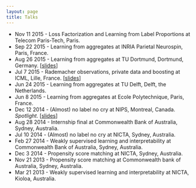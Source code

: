 ```yaml
---
layout: page
title: Talks
---
```

- Nov 11 2015 - Loss Factorization and Learning from Label Proportions at Telecom Paris-Tech, Paris.
- Sep 22 2015 - Learning from aggregates at INRIA Parietal Neurospin, Paris, France.
- Aug 26 2015 - Learning from aggregates at TU Dortmund, Dortmund, Germany. [[slides]({{site.baseurl}}assets/slides/2015_TU_Dortmund.pdf)]
- Jul 7 2015 - Rademacher observations, private data and boosting at ICML, Lille, France. [[slides]({{site.baseurl}}assets/slides/2015_ICML.pdf)]
- Jun 24 2015 - Learning from aggregates at TU Delft, Delft, the Netherlands.
- Jun 8 2015 - Learning from aggregates at Ecole Polytechnique, Paris, France.
- Dec 12 2014 - (Almost) no label no cry at NIPS, Montreal, Canada. *Spotlight*.
[[slides]({{site.baseurl}}assets/slides/2014_NIPS.pdf)]
- Aug 28 2014 - Internship final at Commonwealth Bank of Australia, Sydney, Australia.
- Jul 10 2014 - (Almost) no label no cry at NICTA, Sydney, Australia.
- Feb 27 2014 - Weakly supervised learning and interpretability at Commonwealth Bank of Australia, Sydney, Australia.
- Dec 3 2014 - Propensity score matching at NICTA, Sydney, Australia.
- Nov 21 2013 - Propensity score matching at Commonwealth bank of Australia, Sydney, Australia.
- Mar 21 2013 - Weakly supervised learning and interpretability at NICTA, Kioloa, Australia.
